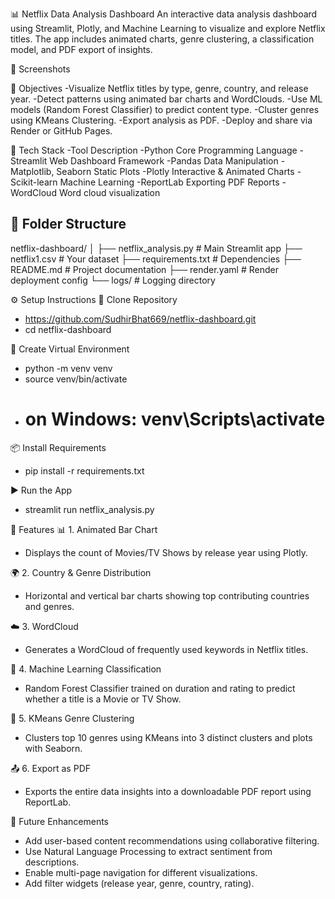📊 Netflix Data Analysis Dashboard
An interactive data analysis dashboard using Streamlit, Plotly, and Machine Learning to visualize and explore Netflix titles. The app includes animated charts, genre clustering, a classification model, and PDF export of insights.

📸 Screenshots

🎯 Objectives
-Visualize Netflix titles by type, genre, country, and release year.
-Detect patterns using animated bar charts and WordClouds.
-Use ML models (Random Forest Classifier) to predict content type.
-Cluster genres using KMeans Clustering.
-Export analysis as PDF.
-Deploy and share via Render or GitHub Pages.

🧰 Tech Stack
-Tool	                 Description
-Python	Core           Programming Language
-Streamlit	       Web Dashboard Framework
-Pandas	               Data Manipulation
-Matplotlib, Seaborn   Static Plots
-Plotly	               Interactive & Animated Charts
-Scikit-learn	       Machine Learning
-ReportLab	       Exporting PDF Reports
-WordCloud	       Word cloud visualization

## 🧾 Folder Structure
netflix-dashboard/
│
├── netflix_analysis.py    # Main Streamlit app
├── netflix1.csv           # Your dataset
├── requirements.txt       # Dependencies
├── README.md              # Project documentation
├── render.yaml            # Render deployment config
└── logs/                  # Logging directory

⚙️ Setup Instructions
🔧 Clone Repository
- https://github.com/SudhirBhat669/netflix-dashboard.git
- cd netflix-dashboard

🐍 Create Virtual Environment
- python -m venv venv
- source venv/bin/activate 
- # on Windows: venv\Scripts\activate

📦 Install Requirements
- pip install -r requirements.txt

▶️ Run the App
- streamlit run netflix_analysis.py

🚀 Features
📊 1. Animated Bar Chart
- Displays the count of Movies/TV Shows by release year using Plotly.

🌍 2. Country & Genre Distribution
- Horizontal and vertical bar charts showing top contributing countries and genres.

☁️ 3. WordCloud
- Generates a WordCloud of frequently used keywords in Netflix titles.

🧠 4. Machine Learning Classification
- Random Forest Classifier trained on duration and rating to predict whether a title is a Movie or TV Show.

🧪 5. KMeans Genre Clustering
- Clusters top 10 genres using KMeans into 3 distinct clusters and plots with Seaborn.

📤 6. Export as PDF
- Exports the entire data insights into a downloadable PDF report using ReportLab.

📌 Future Enhancements
- Add user-based content recommendations using collaborative filtering.
- Use Natural Language Processing to extract sentiment from descriptions.
- Enable multi-page navigation for different visualizations.
- Add filter widgets (release year, genre, country, rating).


